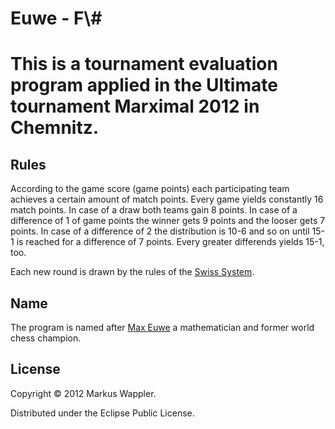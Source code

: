 <h1>Euwe - F\#<h1>

This is a tournament evaluation program applied in the
Ultimate tournament Marximal 2012 in Chemnitz.

## Rules
According to the game score (game points) each participating team achieves a certain
amount of match points. Every game yields constantly 16 match points. In case of 
a draw both teams gain 8 points. In case of a difference of 1 of game points
the winner gets 9 points and the looser gets 7 points. In case of a difference of 2
the distribution is 10-6 and so on until 15-1 is reached for a difference of 7 points.
Every greater differends yields 15-1, too.

Each new round is drawn by the rules of the [Swiss System][swiss].

[swiss]: http://en.wikipedia.org/wiki/Swiss-system_tournament "Wikipedia"

## Name
The program is named after [Max Euwe][euwe] a mathematician
and former world chess champion.

[euwe]: http://en.wikipedia.org/wiki/Max_Euwe "Wikipedia"

## License

Copyright © 2012 Markus Wappler.

Distributed under the Eclipse Public License.

